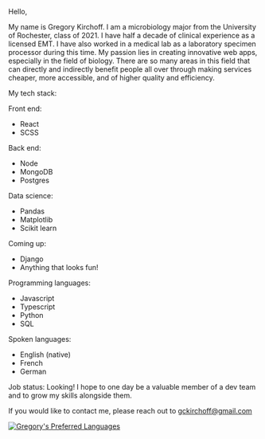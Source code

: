 Hello,

My name is Gregory Kirchoff. I am a microbiology major from the University of Rochester, class of 2021. I have half a decade of clinical experience as a licensed EMT. I have also worked in a medical lab as a laboratory specimen processor during this time. My passion lies in creating innovative web apps, especially in the field of biology. There are so many areas in this field that can directly and indirectly benefit people all over through making services cheaper, more accessible, and of higher quality and efficiency.


My tech stack:

Front end:
- React
- SCSS

Back end:
- Node
- MongoDB
- Postgres

Data science:
- Pandas
- Matplotlib
- Scikit learn

Coming up:
- Django
- Anything that looks fun!

Programming languages:
- Javascript
- Typescript
- Python
- SQL

Spoken languages:
- English (native)
- French
- German



Job status: Looking! I hope to one day be a valuable member of a dev team and to grow my skills alongside them.

If you would like to contact me, please reach out to gckirchoff@gmail.com

[![Gregory's Preferred Languages](https://github-readme-stats.vercel.app/api/top-langs/?username=gckirchoff&theme=cobalt&hide=scss,typescript,pug)](https://github.com/anuraghazra/github-readme-stats)

